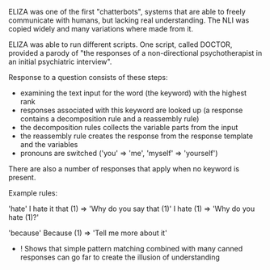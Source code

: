 ELIZA was one of the first "chatterbots", systems that are able to freely communicate with humans, but lacking real understanding. The NLI was copied widely and many variations where made from it.

ELIZA was able to run different scripts. One script, called DOCTOR, provided a parody of "the responses of a non-directional psychotherapist in an initial psychiatric interview".

Response to a question consists of these steps:

- examining the text input for the word (the keyword) with the highest rank
- responses associated with this keyword are looked up (a response contains a decomposition rule and a reassembly rule)
- the decomposition rules collects the variable parts from the input
- the reassembly rule creates the response from the response template and the variables
- pronouns are switched ('you' => 'me', 'myself' => 'yourself')

There are also a number of responses that apply when no keyword is present.

Example rules:

'hate'
I hate it that (1) => 'Why do you say that (1)'
I hate (1) => 'Why do you hate (1)?'

'because'
Because (1) => 'Tell me more about it'

+ ! Shows that simple pattern matching combined with many canned responses can go far to create the illusion of understanding
